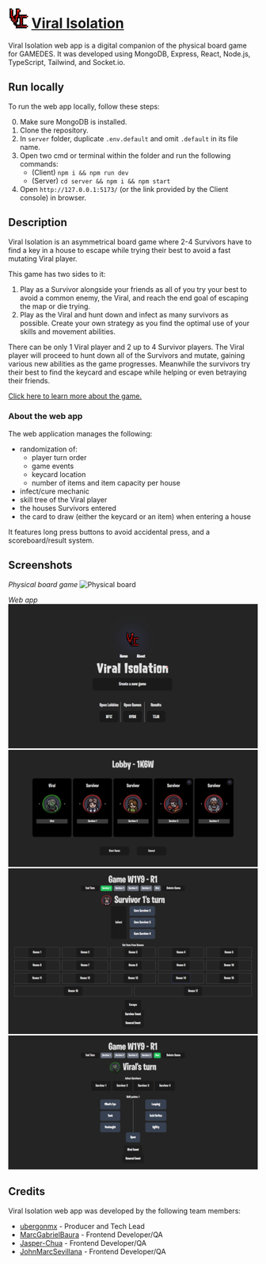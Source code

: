 # <img src="./public/viral-isolation.svg" alt="html5" width="40" height="40"/> [Viral Isolation](http://viral-isolation.pages.dev)

Viral Isolation web app is a digital companion of the physical board game for GAMEDES. It was developed using MongoDB, Express, React, Node.js, TypeScript, Tailwind, and Socket.io.

## Run locally
To run the web app locally, follow these steps:

0. Make sure MongoDB is installed.
1. Clone the repository.
2. In `server` folder, duplicate `.env.default` and omit `.default` in its file name.
3. Open two cmd or terminal within the folder and run the following commands:
   - (Client) `npm i && npm run dev`
   - (Server) `cd server && npm i && npm start`
4. Open `http://127.0.0.1:5173/` (or the link provided by the Client console) in browser.

## Description

Viral Isolation is an asymmetrical board game where 2-4 Survivors have to find a key in a house to escape while trying their best to avoid a fast mutating Viral player.

This game has two sides to it:
1. Play as a Survivor alongside your friends as all of you try your best to avoid a common enemy, the Viral, and reach the end goal of escaping the map or die trying.
2. Play as the Viral and hunt down and infect as many survivors as possible. Create your own strategy as you find the optimal use of your skills and movement abilities.

There can be only 1 Viral player and 2 up to 4 Survivor players. The Viral player will proceed to hunt down all of the Survivors and mutate, gaining various new abilities as the game progresses. Meanwhile the survivors try their best to find the keycard and escape while helping or even betraying their friends.

[Click here to learn more about the game.](https://viral-isolation.pages.dev/about)

### About the web app

The web application manages the following:
-  randomization of:
   - player turn order
   - game events
   - keycard location
   - number of items and item capacity per house
- infect/cure mechanic
- skill tree of the Viral player
- the houses Survivors entered
- the card to draw (either the keycard or an item) when entering a house

It features long press buttons to avoid accidental press, and a scoreboard/result system.



## Screenshots
*Physical board game*
![Physical board](./screenshots/board.png)

*Web app*
![Home](./screenshots/home.png)
![Lobby](./screenshots/lobby.png)
![Survivor turn](./screenshots/survivor-turn.png)
![Viral turn](./screenshots/viral-turn.png)

## Credits

Viral Isolation web app was developed by the following team members:

- [ubergonmx](https://github.com/ubergonmx) - Producer and Tech Lead
- [MarcGabrielBaura](https://github.com/MarcGabrielBaura) - Frontend Developer/QA
- [Jasper-Chua](https://github.com/Jasper-Chua) - Frontend Developer/QA
- [JohnMarcSevillana](https://github.com/JohnMarcSevillana) - 
Frontend Developer/QA